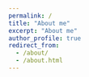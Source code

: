 ```yaml
---
permalink: /
title: "About me"
excerpt: "About me"
author_profile: true
redirect_from: 
  - /about/
  - /about.html
---
```


<!-- TODO: ADD PROGRAMMING LANGUAGE ICONS -->
<!-- TODO: CHECK A FEW ABOUT ME PAGES AND DECIDE ON A LAYOUT FOR THIS PAGE -->
<!-- TODO:  ADD DETAILS ABOUT FRAMEWORKS, MAYBE ICONS FOR DATA SCIENCE AND AI, MAYBE PROGRESS BARS RATING YOUR FAMILIARITY WITH A LANGUAGE-->